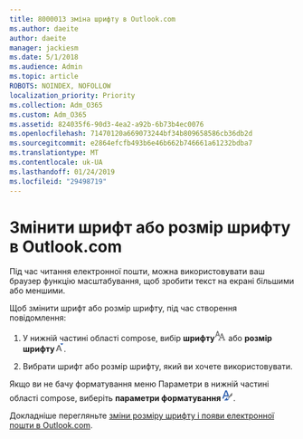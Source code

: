 ```yaml
---
title: 8000013 зміна шрифту в Outlook.com
ms.author: daeite
author: daeite
manager: jackiesm
ms.date: 5/1/2018
ms.audience: Admin
ms.topic: article
ROBOTS: NOINDEX, NOFOLLOW
localization_priority: Priority
ms.collection: Adm_O365
ms.custom: Adm_O365
ms.assetid: 824035f6-90d3-4ea2-a92b-6b73b4ec0076
ms.openlocfilehash: 71470120a669073244bf34b809658586cb36db2d
ms.sourcegitcommit: e2864efcfb493b6e46b662b746661a61232bdba7
ms.translationtype: MT
ms.contentlocale: uk-UA
ms.lasthandoff: 01/24/2019
ms.locfileid: "29498719"
---
```

# <a name="change-font-or-font-size-in-outlookcom"></a>Змінити шрифт або розмір шрифту в Outlook.com

Під час читання електронної пошти, можна використовувати ваш браузер функцію масштабування, щоб зробити текст на екрані більшими або меншими.
  
Щоб змінити шрифт або розмір шрифту, під час створення повідомлення:
  
1. У нижній частині області compose, вибір **шрифту**![шрифту](media/6d9372e0-cde5-49fc-a457-aafb62255163.png) або **розмір шрифту**![шрифт розміру значок](media/9334f617-9593-4bd0-afb1-c53308ad7591.png).
    
2. Вибрати шрифт або розмір шрифту, який ви хочете використовувати.
    
Якщо ви не бачу форматування меню Параметри в нижній частині області compose, виберіть **параметри форматування**![форматування Свойства обозревателя](media/13103798-e3ea-4069-a7a0-63f8903c8c3a.png).
  
Докладніше перегляньте [зміни розміру шрифту і появи електронної пошти в Outlook.com](https://go.microsoft.com/fwlink/p/?linkid=873130).
  

